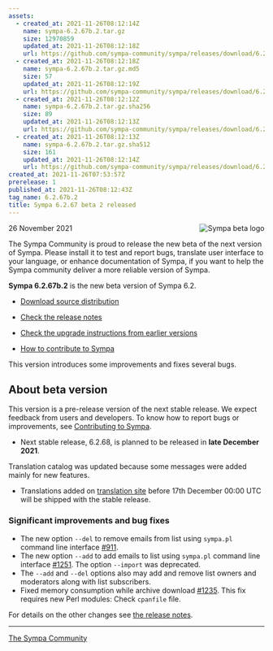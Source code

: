 ```yaml
---
assets:
  - created_at: 2021-11-26T08:12:14Z
    name: sympa-6.2.67b.2.tar.gz
    size: 12970859
    updated_at: 2021-11-26T08:12:18Z
    url: https://github.com/sympa-community/sympa/releases/download/6.2.67b.2/sympa-6.2.67b.2.tar.gz
  - created_at: 2021-11-26T08:12:18Z
    name: sympa-6.2.67b.2.tar.gz.md5
    size: 57
    updated_at: 2021-11-26T08:12:19Z
    url: https://github.com/sympa-community/sympa/releases/download/6.2.67b.2/sympa-6.2.67b.2.tar.gz.md5
  - created_at: 2021-11-26T08:12:12Z
    name: sympa-6.2.67b.2.tar.gz.sha256
    size: 89
    updated_at: 2021-11-26T08:12:13Z
    url: https://github.com/sympa-community/sympa/releases/download/6.2.67b.2/sympa-6.2.67b.2.tar.gz.sha256
  - created_at: 2021-11-26T08:12:13Z
    name: sympa-6.2.67b.2.tar.gz.sha512
    size: 161
    updated_at: 2021-11-26T08:12:14Z
    url: https://github.com/sympa-community/sympa/releases/download/6.2.67b.2/sympa-6.2.67b.2.tar.gz.sha512
created_at: 2021-11-26T07:53:57Z
prerelease: 1
published_at: 2021-11-26T08:12:43Z
tag_name: 6.2.67b.2
title: Sympa 6.2.67 beta 2 released
---
```


<img align="right" src="https://www.sympa.org/_media/logos/old/sympa_beta.png" title="Sympa beta logo"/> 26 November 2021

The Sympa Community is proud to release the new beta of the next version of Sympa. Please install it to test and report bugs, translate user interface to your language, or enhance documentation of Sympa, if you want to help the Sympa community deliver a more reliable version of Sympa.

**Sympa 6.2.67b.2** is the new beta version of Sympa 6.2.

  - [Download source distribution](https://github.com/sympa-community/sympa/releases/download/6.2.67b.2/sympa-6.2.67b.2.tar.gz)

  - [Check the release notes](https://github.com/sympa-community/sympa/blob/6.2.67b.2/NEWS.md)

  - [Check the upgrade instructions from earlier versions](https://sympa-community.github.io/manual/upgrade/notes.html)

  - [How to contribute to Sympa](https://github.com/sympa-community/sympa/blob/6.2.67b.2/CONTRIBUTING.md)

This version introduces some improvements and fixes several bugs.

About beta version
---------------------  

This version is a pre-release version of the next stable release.  We expect feedback from users and developers.  To know how to report bugs or improvements, see [Contributing to Sympa](https://github.com/sympa-community/sympa/blob/6.2.67b.2/CONTRIBUTING.md).

  - Next stable release, 6.2.68, is planned to be released in **late December 2021**.

Translation catalog was updated because some messages were added mainly for new features.

  - Translations added on [translation site](https://translate.sympa.org/) before 17th December 00:00 UTC will be shipped with the stable release.

### Significant improvements and bug fixes

  - The new option `--del` to remove emails from list using `sympa.pl` command line interface [\#911](https://github.com/sympa-community/sympa/pull/911).
  - The new option `--add` to add emails to list using `sympa.pl` command line interface [\#1251](https://github.com/sympa-community/sympa/pull/1251). The option `--import` was deprecated.
  - The `--add` and `--del` options also may add and remove list owners and moderators along with list subscribers.
  - Fixed memory consumption while archive download [\#1235](https://github.com/sympa-community/sympa/issues/1235).  This fix requires new Perl modules: Check `cpanfile` file.

For details on the other changes see [the release notes](https://github.com/sympa-community/sympa/blob/6.2.67b.2/NEWS.md).

----
[The Sympa Community](https://github.com/sympa-community)
